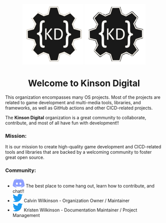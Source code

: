 <div align="center">
    
![asd](../Images/kinson-digital-logo-light-mode.gif#gh-light-mode-only)
![asd](../Images/kinson-digital-logo-dark-mode.gif#gh-dark-mode-only)
</div>

<div align="center">

# Welcome to Kinson Digital

</div>


This organization encompasses many OS projects. Most of the projects are related to game development and multi-media tools, libraries, and frameworks, as well as GitHub actions and other CICD-related projects.

The **Kinson Digital** organization is a great community to collaborate, contribute, and most of all have fun with development!!

### **Mission:**  
It is our mission to create high-quality game development and CICD-related tools and libraries that are backed by a welcoming community to foster great open source.

### **Community:**

- [![discord-logo](../Images/discord.svg)](https://discord.gg/qewu6fNgv7) The best place to come hang out, learn how to contribute, and chat!!
- [![twitter-logo](../Images/twitter-logo-16x16.svg)](https://twitter.com/KDCoder) Calvin Wilkinson - Organization Owner / Maintainer  
- [![twitter-logo](../Images/twitter-logo-16x16.svg)](https://twitter.com/kswilky) Kristen Wilkinson - Documentation Maintainer / Project Management
